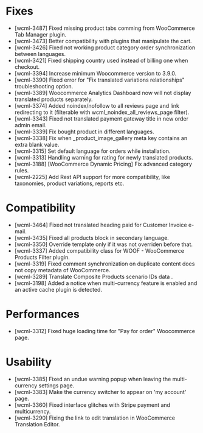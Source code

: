 # Fixes
* [wcml-3487] Fixed missing product tabs comming from WooCommerce Tab Manager plugin.
* [wcml-3473] Better compatibility with plugins that manipulate the cart.
* [wcml-3426] Fixed not working product category order synchronization between languages.
* [wcml-3421] Fixed shipping country used instead of billing one when checkout.
* [wcml-3394] Increase minimum Woocommerce version to 3.9.0.
* [wcml-3390] Fixed error for "Fix translated variations relationships" troubleshooting option.
* [wcml-3389] Woocommerce Analytics Dashboard now will not display translated products separately.
* [wcml-3374] Added noindex/nofollow to all reviews page and link redirecting to it (filterable with wcml_noindex_all_reviews_page filter).
* [wcml-3343] Fixed not translated payment gateway title in new order admin email.
* [wcml-3339] Fix bought product in different languages.
* [wcml-3338] Fix when _product_image_gallery meta key contains an extra blank value.
* [wcml-3315] Set default language for orders while installation.
* [wcml-3313] Handling warning for rating for newly translated products.
* [wcml-3188] [WooCommerce Dynamic Pricing] Fix advanced category rules.
* [wcml-2225] Add Rest API support for more compatibility, like taxonomies, product variations, reports etc.

# Compatibility
* [wcml-3464] Fixed not translated heading paid for Customer Invoice e-mail.
* [wcml-3435] Fixed all products block in secondary language.
* [wcml-3350] Override template only if it was not overriden before that.
* [wcml-3337] Added compatibility class for WOOF - WooCommerce Products Filter plugin.
* [wcml-3319] Fixed comment synchronization on duplicate content does not copy metadata of WooCommerce.
* [wcml-3289] Translate Composite Products scenario IDs data .
* [wcml-3198] Added a notice when multi-currency feature is enabled and an active cache plugin is detected.

# Performances
* [wcml-3312] Fixed huge loading time for "Pay for order" Woocommerce page.

# Usability
* [wcml-3385] Fixed an undue warning popup when leaving the multi-currency settings page.
* [wcml-3383] Make the currency switcher to appear on 'my account' page.
* [wcml-3360] Fixed interface glitches with Stripe payment and multicurrency.
* [wcml-3290] Fixing the link to edit translation in WooCommerce Translation Editor.